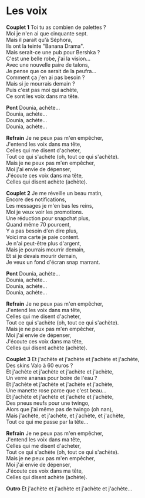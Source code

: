 # Les voix

**Couplet 1**
Toi tu as combien de palettes ?\
Moi je n'en ai que cinquante sept.\
Mais il parait qu'à Séphora,\
Ils ont la teinte "Banana Drama".\
Mais serait-ce une pub pour Bershka ?\
C'est une belle robe, j'ai la vision...\
Avec une nouvelle paire de talons,\
Je pense que ce serait de la peufra...\
Comment ça j'en ai pas besoin ?\
Mais si je mourrais demain ?\
Puis c'est pas moi qui achète,\
Ce sont les voix dans ma tête.

**Pont**
Dounia, achète...\
Dounia, achète...\
Dounia, achète...\
Dounia, achète...

**Refrain**
Je ne peux pas m'en empêcher,\
J'entend les voix dans ma tête,\
Celles qui me disent d'acheter,\
Tout ce qui s'achète (oh, tout ce qui s'achète).\
Mais je ne peux pas m'en empêcher,\
Moi j'ai envie de dépenser,\
J'écoute ces voix dans ma tête,\
Celles qui disent achète (achète).

**Couplet 2**
Je me réveille un beau matin,\
Encore des notifications,\
Les messages je m'en bas les reins,\
Moi je veux voir les promotions.\
Une réduction pour snapchat plus,\
Quand même 70 pourcent,\
Y a pas besoin d'en dire plus,\
Voici ma carte je paie content.\
Je n'ai peut-être plus d'argent,\
Mais je pourrais mourrir demain,\
Et si je devais mourir demain,\
Je veux un fond d'écran snap marrant.

**Pont**
Dounia, achète...\
Dounia, achète...\
Dounia, achète...\
Dounia, achète...

**Refrain**
Je ne peux pas m'en empêcher,\
J'entend les voix dans ma tête,\
Celles qui me disent d'acheter,\
Tout ce qui s'achète (oh, tout ce qui s'achète).\
Mais je ne peux pas m'en empêcher,\
Moi j'ai envie de dépenser,\
J'écoute ces voix dans ma tête,\
Celles qui disent achète (achète).

**Couplet 3**
Et j'achète et j'achète et j'achète et j'achète,\
Des skins Valo à 60 euros ?\
Et j'achète et j'achète et j'achète et j'achète,\
Un verre ananas pour boire de l'eau ?\
Et j'achète et j'achète et j'achète et j'achète,\
Une manette rose parce que c'est beau...\
Et j'achète et j'achète et j'achète et j'achète,\
Des pneus neufs pour une twingo,\
Alors que j'ai même pas de twingo (oh nan),\
Mais j'achète, et j'achète, et j'achète, et j'achète,\
Tout ce qui me passe par la tête...

**Refrain**
Je ne peux pas m'en empêcher,\
J'entend les voix dans ma tête,\
Celles qui me disent d'acheter,\
Tout ce qui s'achète (oh, tout ce qui s'achète).\
Mais je ne peux pas m'en empêcher,\
Moi j'ai envie de dépenser,\
J'écoute ces voix dans ma tête,\
Celles qui disent achète (achète).

**Outro**
Et j'achète et j'achète et j'achète et j'achète...
